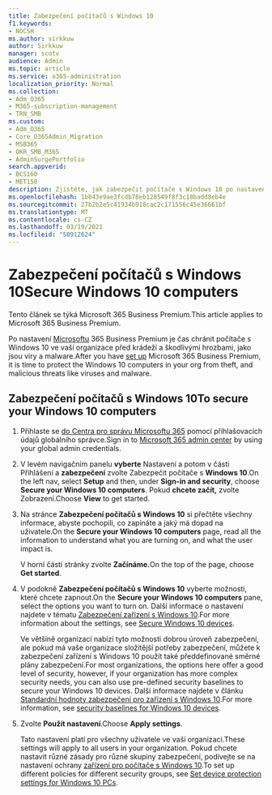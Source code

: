 ```yaml
---
title: Zabezpečení počítačů s Windows 10
f1.keywords:
- NOCSH
ms.author: sirkkuw
author: Sirkkuw
manager: scotv
audience: Admin
ms.topic: article
ms.service: o365-administration
localization_priority: Normal
ms.collection:
- Adm_O365
- M365-subscription-management
- TRN_SMB
ms.custom:
- Adm_O365
- Core_O365Admin_Migration
- MSB365
- OKR_SMB_M365
- AdminSurgePortfolio
search.appverid:
- BCS160
- MET150
description: Zjistěte, jak zabezpečit počítače s Windows 10 po nastavení Microsoft 365 Business Premium.
ms.openlocfilehash: 1b843e9ae3fcdb78eb128549f8f3c18badd8eb4e
ms.sourcegitcommit: 27b2b2e5c41934b918cac2c171556c45e36661bf
ms.translationtype: MT
ms.contentlocale: cs-CZ
ms.lasthandoff: 03/19/2021
ms.locfileid: "50912624"
---
```

# <a name="secure-windows-10-computers"></a><span data-ttu-id="680f3-103">Zabezpečení počítačů s Windows 10</span><span class="sxs-lookup"><span data-stu-id="680f3-103">Secure Windows 10 computers</span></span>

<span data-ttu-id="680f3-104">Tento článek se týká Microsoft 365 Business Premium.</span><span class="sxs-lookup"><span data-stu-id="680f3-104">This article applies to Microsoft 365 Business Premium.</span></span>

<span data-ttu-id="680f3-105">Po nastavení [Microsoftu](set-up.md) 365 Business Premium je čas chránit počítače s Windows 10 ve vaší organizace před krádeží a škodlivými hrozbami, jako jsou viry a malware.</span><span class="sxs-lookup"><span data-stu-id="680f3-105">After you have [set up](set-up.md) Microsoft 365 Business Premium, it is time to protect the Windows 10 computers in your org from theft, and malicious threats like viruses and malware.</span></span>

## <a name="to-secure-your-windows-10-computers"></a><span data-ttu-id="680f3-106">Zabezpečení počítačů s Windows 10</span><span class="sxs-lookup"><span data-stu-id="680f3-106">To secure your Windows 10 computers</span></span>

1. <span data-ttu-id="680f3-107">Přihlaste se [do Centra pro správu Microsoftu 365](https://admin.microsoft.com) pomocí přihlašovacích údajů globálního správce.</span><span class="sxs-lookup"><span data-stu-id="680f3-107">Sign in to [Microsoft 365 admin center](https://admin.microsoft.com) by using your global admin credentials.</span></span> 
2. <span data-ttu-id="680f3-108">V levém navigačním panelu **vyberte** Nastavení a potom v části Přihlášení a **zabezpečení** zvolte Zabezpečit počítače s **Windows 10**.</span><span class="sxs-lookup"><span data-stu-id="680f3-108">On the left nav, select **Setup** and then, under **Sign-in and security**, choose **Secure your Windows 10 computers**.</span></span> <span data-ttu-id="680f3-109">Pokud **chcete začít,** zvolte Zobrazení.</span><span class="sxs-lookup"><span data-stu-id="680f3-109">Choose **View** to get started.</span></span>
3. <span data-ttu-id="680f3-110">Na stránce **Zabezpečení počítačů s Windows 10** si přečtěte všechny informace, abyste pochopili, co zapínáte a jaký má dopad na uživatele.</span><span class="sxs-lookup"><span data-stu-id="680f3-110">On the **Secure your Windows 10 computers** page, read all the information to understand what you are turning on, and what the user impact is.</span></span>

    <span data-ttu-id="680f3-111">V horní části stránky zvolte **Začínáme.**</span><span class="sxs-lookup"><span data-stu-id="680f3-111">On the top of the page, choose **Get started**.</span></span>

4. <span data-ttu-id="680f3-112">V podokně **Zabezpečení počítačů s Windows 10** vyberte možnosti, které chcete zapnout.</span><span class="sxs-lookup"><span data-stu-id="680f3-112">On the **Secure your Windows 10 computers** pane, select the options you want to turn on.</span></span> <span data-ttu-id="680f3-113">Další informace o nastavení najdete v tématu [Zabezpečení zařízení s Windows 10](secure-windows-10-devices.md).</span><span class="sxs-lookup"><span data-stu-id="680f3-113">For more information about the settings, see [Secure Windows 10 devices](secure-windows-10-devices.md).</span></span> 
    
    <span data-ttu-id="680f3-114">Ve většině organizací nabízí tyto možnosti dobrou úroveň zabezpečení, ale pokud má vaše organizace složitější potřeby zabezpečení, můžete k zabezpečení zařízení s Windows 10 použít také předdefinované směrné plány zabezpečení.</span><span class="sxs-lookup"><span data-stu-id="680f3-114">For most organizations, the options here offer a good level of security, however, if your organization has more complex security needs, you can also use pre-defined security baselines to secure  your Windows 10 devices.</span></span> <span data-ttu-id="680f3-115">Další informace najdete v článku [Standardní hodnoty zabezpečení pro zařízení s Windows 10](/mem/intune/protect/security-baselines).</span><span class="sxs-lookup"><span data-stu-id="680f3-115">For more information, see [security baselines for Windows 10 devices](/mem/intune/protect/security-baselines).</span></span>   

1. <span data-ttu-id="680f3-116">Zvolte **Použít nastavení**.</span><span class="sxs-lookup"><span data-stu-id="680f3-116">Choose **Apply settings**.</span></span>

    <span data-ttu-id="680f3-117">Tato nastavení platí pro všechny uživatele ve vaší organizaci.</span><span class="sxs-lookup"><span data-stu-id="680f3-117">These settings will apply to all users in your organization.</span></span> <span data-ttu-id="680f3-118">Pokud chcete nastavit různé zásady pro různé skupiny zabezpečení, podívejte se na nastavení ochrany [zařízení pro počítače s Windows 10](protection-settings-for-windows-10-pcs.md).</span><span class="sxs-lookup"><span data-stu-id="680f3-118">To set up different policies for different security groups, see [Set device protection settings for Windows 10 PCs](protection-settings-for-windows-10-pcs.md).</span></span>